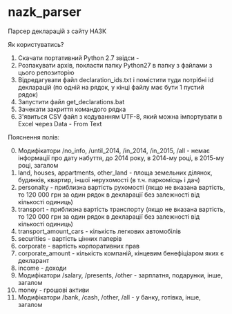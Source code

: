 # nazk_parser

Парсер декларацій з сайту НАЗК

Як користуватись?

1. Скачати портативний Python 2.7 звідси -
2. Розпакувати архів, покласти папку Python27 в папку з файлами з цього репозиторію
3. Відредагувати файл declaration_ids.txt і помістити туди потрібні id декларацій (по одній на рядок, у кінці файлу має бути 1 пустий рядок)
4. Запустити файл get_declarations.bat
5. Зачекати закриття командого рядка
6. З'явиться CSV файл з кодуванням UTF-8, який можна імпортувати в Excel через Data - From Text

Пояснення полів:

0. Модифікатори /no_info, /until_2014, /in_2014, /in_2015, /all - немає інформації про дату набуття, до 2014 року, в 2014-му році, в 2015-му році, загалом
1. land, houses, appartments, other_land - площа земельних ділянок, будинків, квартир, іншої нерухомості (в т.ч. паркомісць і дач)
2. personalty - приблизна вартість рухомості (якщо не вказана вартість, то 120 000 грн за один рядок в декларації без залежності від кількості одиниць)
3. transport - приблизна вартість транспорту (якщо не вказана вартість, то 120 000 грн за один рядок в декларації без залежності від кількості одиниць)
4. transport_amount_cars - кількість легкових автомобілів
5. securities - вартість цінних паперів
6. corporate - вартість корпоративних прав
7. corporate_amount - кількість компаній, кінцевим бенефіціаром яких є декларант
8. income - доходи
9. Модифікатори /salary, /presents, /other - зарплатня, подарунки, інше, загалом
10. money - грошові активи
11. Модифікатори /bank, /cash, /other, /all - у банку, готівка, інше, загалом
